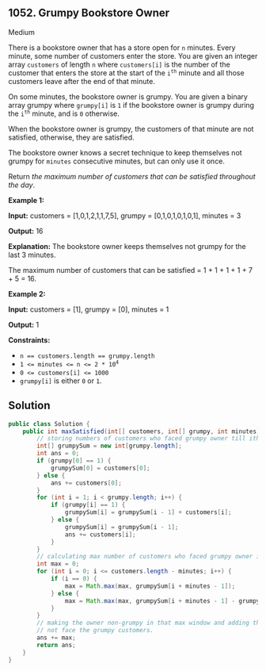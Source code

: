 ## 1052\. Grumpy Bookstore Owner

Medium

There is a bookstore owner that has a store open for `n` minutes. Every minute, some number of customers enter the store. You are given an integer array `customers` of length `n` where `customers[i]` is the number of the customer that enters the store at the start of the <code>i<sup>th</sup></code> minute and all those customers leave after the end of that minute.

On some minutes, the bookstore owner is grumpy. You are given a binary array grumpy where `grumpy[i]` is `1` if the bookstore owner is grumpy during the <code>i<sup>th</sup></code> minute, and is `0` otherwise.

When the bookstore owner is grumpy, the customers of that minute are not satisfied, otherwise, they are satisfied.

The bookstore owner knows a secret technique to keep themselves not grumpy for `minutes` consecutive minutes, but can only use it once.

Return _the maximum number of customers that can be satisfied throughout the day_.

**Example 1:**

**Input:** customers = [1,0,1,2,1,1,7,5], grumpy = [0,1,0,1,0,1,0,1], minutes = 3

**Output:** 16

**Explanation:** The bookstore owner keeps themselves not grumpy for the last 3 minutes.

The maximum number of customers that can be satisfied = 1 + 1 + 1 + 1 + 7 + 5 = 16.

**Example 2:**

**Input:** customers = [1], grumpy = [0], minutes = 1

**Output:** 1

**Constraints:**

*   `n == customers.length == grumpy.length`
*   <code>1 <= minutes <= n <= 2 * 10<sup>4</sup></code>
*   `0 <= customers[i] <= 1000`
*   `grumpy[i]` is either `0` or `1`.

## Solution

```java
public class Solution {
    public int maxSatisfied(int[] customers, int[] grumpy, int minutes) {
        // storing numbers of customers who faced grumpy owner till ith minute.
        int[] grumpySum = new int[grumpy.length];
        int ans = 0;
        if (grumpy[0] == 1) {
            grumpySum[0] = customers[0];
        } else {
            ans += customers[0];
        }
        for (int i = 1; i < grumpy.length; i++) {
            if (grumpy[i] == 1) {
                grumpySum[i] = grumpySum[i - 1] + customers[i];
            } else {
                grumpySum[i] = grumpySum[i - 1];
                ans += customers[i];
            }
        }
        // calculating max number of customers who faced grumpy owner in a window of size 'minutes'.
        int max = 0;
        for (int i = 0; i <= customers.length - minutes; i++) {
            if (i == 0) {
                max = Math.max(max, grumpySum[i + minutes - 1]);
            } else {
                max = Math.max(max, grumpySum[i + minutes - 1] - grumpySum[i - 1]);
            }
        }
        // making the owner non-grumpy in that max window and adding the number of customers who do
        // not face the grumpy customers.
        ans += max;
        return ans;
    }
}
```